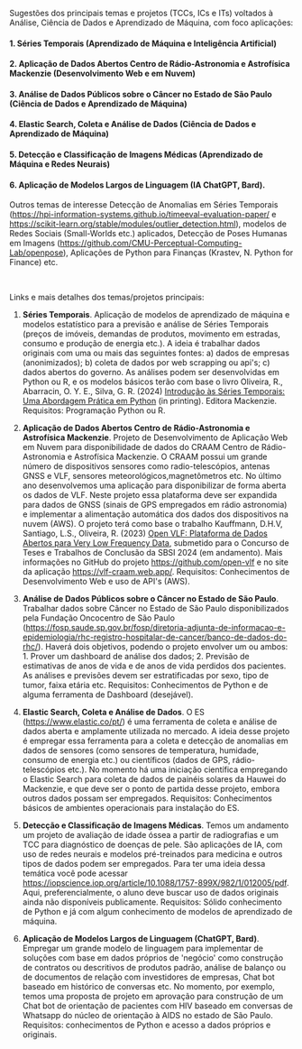 Sugestões dos principais temas e projetos (TCCs, ICs e ITs) voltados à Análise, Ciência de Dados e Aprendizado de Máquina, com foco aplicações:

#### 1. Séries Temporais (Aprendizado de Máquina e Inteligência Artificial) 

#### 2. Aplicação de Dados Abertos Centro de Rádio-Astronomia e Astrofísica Mackenzie (Desenvolvimento Web e em Nuvem)

#### 3. Análise de Dados Públicos sobre o Câncer no Estado de São Paulo (Ciência de Dados e Aprendizado de Máquina)

#### 4. Elastic Search, Coleta e Análise de Dados (Ciência de Dados e Aprendizado de Máquina)

#### 5. Detecção e Classificação de Imagens Médicas (Aprendizado de Máquina e Redes Neurais)

#### 6. Aplicação de Modelos Largos de Linguagem (IA ChatGPT, Bard).

Outros temas de interesse Detecção de Anomalias em Séries Temporais (https://hpi-information-systems.github.io/timeeval-evaluation-paper/ e https://scikit-learn.org/stable/modules/outlier_detection.html), modelos de Redes Sociais (Small-Worlds etc.) aplicados, Detecção de Poses Humanas em Imagens (https://github.com/CMU-Perceptual-Computing-Lab/openpose), Aplicações de Python para Finanças (Krastev, N. Python for Finance) etc.

<br>

Links e mais detalhes dos temas/projetos principais: 

1. **Séries Temporais**. Aplicação de modelos de aprendizado de máquina e modelos estatístico para a previsão e análise de Séries Temporais (preços de imóveis, demandas de produtos, movimento em estradas, consumo e produção de energia etc.). A ideia é trabalhar dados originais com uma ou mais das seguintes fontes: a) dados de empresas (anonimizados); b) coleta de dados por web scrapping ou api's; c) dados abertos do governo. As análises podem ser desenvolvidas em Python ou R, e os modelos básicos terão com base o livro Oliveira, R., Abarracin, O. Y. E., Silva, G. R. (2024) [Introdução às Séries Temporais: Uma Abordagem Prática em Python](https://github.com/Introducao-Series-Temporais-em-Python/Book) (in printing). Editora Mackenzie. Requisitos: Programação Python ou R.   

2. **Aplicação de Dados Abertos Centro de Rádio-Astronomia e Astrofísica Mackenzie**. Projeto de Desenvolvimento de Aplicação Web em Nuvem para disponibilidade de dados do CRAAM Centro de Rádio-Astronomia e Astrofísica Mackenzie. O CRAAM possui um grande número de dispositivos sensores como radio-telescópios, antenas GNSS e VLF, sensores meteorológicos,magnetômetros etc. No último ano desenvolvemos uma aplicação para disponibilizar de forma aberta os dados de VLF. Neste projeto essa plataforma deve ser expandida para dados de GNSS (sinais de GPS empregados em rádio astronomia) e implementar a alimentação automática dos dados dos dispositivos na nuvem (AWS). O projeto terá como base o trabalho Kauffmann, D.H.V, Santiago, L.S., Oliveira, R. (2023) [Open VLF: Plataforma de Dados Abertos para Very Low Frequency Data](https://github.com/open-vlf/academic/blob/main/Open%20VLF%20TCC.pdf), submetido para o Concurso de Teses e Trabalhos de Conclusão da SBSI 2024 (em andamento). Mais informações no GitHub do projeto https://github.com/open-vlf e no site da aplicação https://vlf-craam.web.app/. Requisitos: Conhecimentos de Desenvolvimento Web e uso de API's (AWS).

3. **Análise de Dados Públicos sobre o Câncer no Estado de São Paulo**. Trabalhar dados sobre Câncer no Estado de São Paulo disponibilizados pela Fundação Oncocentro de São Paulo (https://fosp.saude.sp.gov.br/fosp/diretoria-adjunta-de-informacao-e-epidemiologia/rhc-registro-hospitalar-de-cancer/banco-de-dados-do-rhc/). Haverá dois objetivos, podendo o projeto envolver um ou ambos: 1. Prover um dashboard de análise dos dados; 2. Previsão de estimativas de anos de vida e de anos de vida perdidos dos pacientes. As análises e previsões devem ser estratificadas por sexo, tipo de tumor, faixa etária etc. Requisitos: Conhecimentos de Python e de alguma ferramenta de Dashboard (desejável).

4. **Elastic Search, Coleta e Análise de Dados**. O ES (https://www.elastic.co/pt/) é uma ferramenta de coleta e análise de dados aberta e amplamente utilizada no mercado. A ideia desse projeto é empregar essa ferramenta para a coleta e detecção de anomalias em dados de sensores (como sensores de temperatura, humidade, consumo de energia etc.) ou científicos (dados de GPS, rádio-telescópios etc.). No momento há uma iniciação científica empregando o Elastic Search para coleta de dados de painéis solares da Hauwei do Mackenzie, e que deve ser o ponto de partida desse projeto, embora outros dados possam ser empregados. Requisitos: Conhecimentos básicos de ambientes operacionais para instalação do ES.

5. **Detecção e Classificação de Imagens Médicas**. Temos um andamento um projeto de avaliação de idade óssea a partir de radiografias e um TCC para diagnóstico de doenças de pele. São aplicações de IA, com uso de redes neurais e modelos pré-treinados para medicina e outros tipos de dados podem ser empregados. Para ter uma ideia dessa temática você pode acessar https://iopscience.iop.org/article/10.1088/1757-899X/982/1/012005/pdf. Aqui, preferencialmente, o aluno deve buscar uso de dados originais ainda não disponíveis publicamente. Requisitos: Sólido conhecimento de Python e já com algum conhecimento de modelos de aprendizado de máquina.

6. **Aplicação de Modelos Largos de Linguagem (ChatGPT, Bard)**. Empregar um grande modelo de linguagem para implementar de soluções com base em dados próprios de 'negócio' como construção de contratos ou descritivos de produtos padrão, análise de balanço ou de documentos de relação com investidores de empresas, Chat bot baseado em histórico de conversas etc. 
No momento, por exemplo, temos uma proposta de projeto em aprovação para construção de um Chat bot de orientação de pacientes com HIV baseado em conversas de Whatsapp do núcleo de orientação à AIDS no estado de São Paulo. Requisitos: conhecimentos de Python e acesso a dados próprios e originais.




